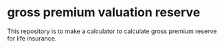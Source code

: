 # gross premium valuation reserve
 This repository is to make a calculator to calculate gross premium reserve for life insurance.
